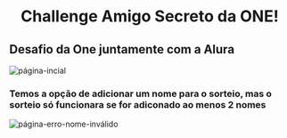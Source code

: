 <h1 align="center"> Challenge Amigo Secreto da ONE!</h1>

## Desafio da One juntamente com a Alura

![página-incial](https://github.com/user-attachments/assets/c1adda25-912a-4aee-b0eb-61a51515b66a)

### Temos a opção de adicionar um nome para o sorteio, mas o sorteio só funcionara se for adiconado ao menos 2 nomes
![página-erro-nome-inválido](https://github.com/user-attachments/assets/8401d80c-8af1-4477-892f-72187ae94466)
